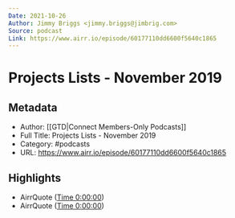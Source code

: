 ```yaml
---
Date: 2021-10-26
Author: Jimmy Briggs <jimmy.briggs@jimbrig.com>
Source: podcast
Link: https://www.airr.io/episode/60177110dd6600f5640c1865
---
```

# Projects Lists - November 2019

## Metadata
- Author: [[GTD|Connect Members-Only Podcasts]]
- Full Title: Projects Lists - November 2019
- Category: #podcasts
- URL: https://www.airr.io/episode/60177110dd6600f5640c1865

## Highlights
- AirrQuote ([Time 0:00:00](https://www.airr.io/quote/601772c6dd66006a6c0c198a))
- AirrQuote ([Time 0:00:00](https://www.airr.io/quote/601772d6dd6600a5b00c198b))
